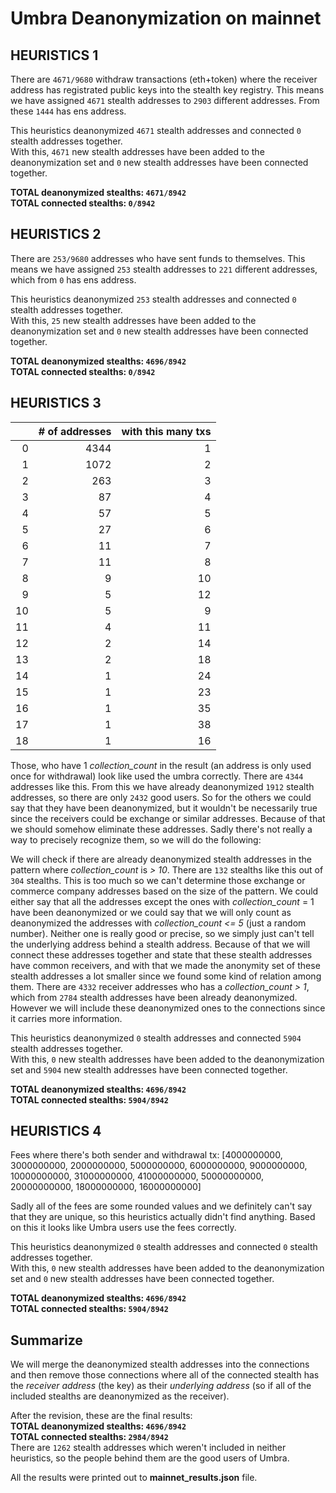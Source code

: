 # Umbra Deanonymization on mainnet

## HEURISTICS 1

There are `4671/9680` withdraw transactions (eth+token) where the receiver address has registrated public keys into the stealth key registry.
This means we have assigned `4671` stealth addresses to `2903` different addresses. From these `1444` has ens address.

This heuristics deanonymized `4671` stealth addresses and connected `0` stealth addresses together.  
With this, `4671` new stealth addresses have been added to the deanonymization set and `0` new stealth addresses have been connected together.  

**TOTAL deanonymized stealths: `4671/8942`**  
**TOTAL connected stealths: `0/8942`**

## HEURISTICS 2

There are `253/9680` addresses who have sent funds to themselves.
This means we have assigned `253` stealth addresses to `221` different addresses,
which from `0` has ens address.

This heuristics deanonymized `253` stealth addresses and connected `0` stealth addresses together.  
With this, `25` new stealth addresses have been added to the deanonymization set and `0` new stealth addresses have been connected together.  

**TOTAL deanonymized stealths: `4696/8942`**  
**TOTAL connected stealths: `0/8942`**

## HEURISTICS 3

|    |   # of addresses |   with this many txs |
|---:|-----------------:|---------------------:|
|  0 |             4344 |                    1 |
|  1 |             1072 |                    2 |
|  2 |              263 |                    3 |
|  3 |               87 |                    4 |
|  4 |               57 |                    5 |
|  5 |               27 |                    6 |
|  6 |               11 |                    7 |
|  7 |               11 |                    8 |
|  8 |                9 |                   10 |
|  9 |                5 |                   12 |
| 10 |                5 |                    9 |
| 11 |                4 |                   11 |
| 12 |                2 |                   14 |
| 13 |                2 |                   18 |
| 14 |                1 |                   24 |
| 15 |                1 |                   23 |
| 16 |                1 |                   35 |
| 17 |                1 |                   38 |
| 18 |                1 |                   16 |

Those, who have 1 *collection_count* in the result (an address is only used once for withdrawal) look like used the umbra correctly. There are `4344` addresses like this.
From this we have already deanonymized `1912` stealth addresses, so there are only `2432` good users.
So for the others we could say that they have been deanonymized, but it wouldn't be necessarily true since the receivers could be exchange or similar addresses. Because of that we should somehow eliminate these addresses. Sadly there's not really a way to precisely recognize them, so we will do the following:

We will check if there are already deanonymized stealth addresses in the pattern where *collection_count* is *> 10*.
There are `132` stealths like this out of `304` stealths.
This is too much so we can't determine those exchange or commerce company addresses based on the size of the pattern. We could either say that all the addresses except the ones with *collection_count* = 1 have been deanonymized or we could say that we will only count as deanonymized the addresses with *collection_count* *<= 5* (just a random number).
Neither one is really good or precise, so we simply just can't tell the underlying address behind a stealth address. Because of that we will connect these addresses together and state that these stealth addresses have common receivers, and with that we made the anonymity set of these stealth addresses a lot smaller since we found some kind of relation among them.
There are `4332` receiver addresses who has a *collection_count* *> 1*, which from `2784` stealth addresses have been already deanonymized. However we will include these deanonymized ones to the connections since it carries more information.

This heuristics deanonymized `0` stealth addresses and connected `5904` stealth addresses together.  
With this, `0` new stealth addresses have been added to the deanonymization set and `5904` new stealth addresses have been connected together.  

**TOTAL deanonymized stealths: `4696/8942`**  
**TOTAL connected stealths: `5904/8942`**

## HEURISTICS 4

Fees where there's both sender and withdrawal tx: [4000000000, 3000000000, 2000000000, 5000000000, 6000000000, 9000000000, 10000000000, 31000000000, 41000000000, 50000000000, 20000000000, 18000000000, 16000000000]

Sadly all of the fees are some rounded values and we definitely can't say that they are unique, so this heuristics actually didn't find anything. Based on this it looks like Umbra users use the fees correctly.

This heuristics deanonymized `0` stealth addresses and connected `0` stealth addresses together.  
With this, `0` new stealth addresses have been added to the deanonymization set and `0` new stealth addresses have been connected together.  

**TOTAL deanonymized stealths: `4696/8942`**  
**TOTAL connected stealths: `5904/8942`**

## Summarize

We will merge the deanonymized stealth addresses into the connections and then remove those connections where all of the connected stealth has the *receiver address* (the key) as their *underlying address* (so if all of the included stealths are deanonymized as the receiver).

After the revision, these are the final results:  
**TOTAL deanonymized stealths: `4696/8942`**  
**TOTAL connected stealths: `2984/8942`**  
There are `1262` stealth addresses which weren't included in neither heuristics, so the people behind them are the good users of Umbra.

All the results were printed out to **mainnet_results.json** file.
